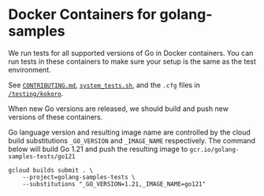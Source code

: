 # Docker Containers for golang-samples

We run tests for all supported versions of Go in Docker containers. You can run
tests in these containers to make sure your setup is the same as the test
environment.

See [`CONTRIBUTING.md`](/CONTRIBUTING.md),
[`system_tests.sh`](/testing/kokoro/system_tests.sh), and the `.cfg` files in
[`/testing/kokoro`](/testing/kokoro).

When new Go versions are released, we should build and push new versions of
these containers.

Go language version and resulting image name are controlled by the cloud build
substitutions `_GO_VERSION` and `_IMAGE_NAME` respectively. The command below
will build Go 1.21 and push the resulting image to
`gcr.io/golang-samples-tests/go121`

```
gcloud builds submit . \
    --project=golang-samples-tests \
    --substitutions "_GO_VERSION=1.21,_IMAGE_NAME=go121"
```
